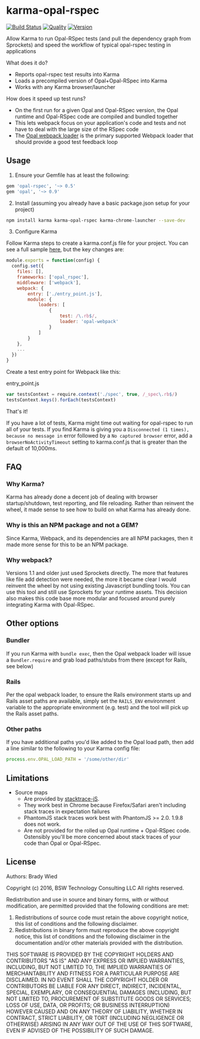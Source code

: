 # karma-opal-rspec

[![Build Status](http://img.shields.io/travis/wied03/karma-opal-rspec/master.svg?style=flat)](http://travis-ci.org/wied03/karma-opal-rspec)
[![Quality](http://img.shields.io/codeclimate/github/wied03/karma-opal-rspec.svg?style=flat-square)](https://codeclimate.com/github/wied03/karma-opal-rspec)
[![Version](https://img.shields.io/npm/v/karma-opal-rspec.svg?style=flat-square)](https://www.npmjs.com/package/karma-opal-rspec)

Allow Karma to run Opal-RSpec tests (and pull the dependency graph from Sprockets) and speed the workflow of typical opal-rspec testing in applications

What does it do?
- Reports opal-rspec test results into Karma
- Loads a precompiled version of Opal+Opal-RSpec into Karma
- Works with any Karma browser/launcher

How does it speed up test runs?
- On the first run for a given Opal and Opal-RSpec version, the Opal runtime and Opal-RSpec code are compiled and bundled together
- This lets webpack focus on your application's code and tests and not have to deal with the large size of the RSpec code
- The [Opal webpack loader](https://github.com/cj/opal-webpack) is the primary supported Webpack loader that should provide a good test feedback loop

## Usage

1) Ensure your Gemfile has at least the following:
```ruby
gem 'opal-rspec', '~> 0.5'
gem 'opal', '~> 0.9'
```

2) Install (assuming you already have a basic package.json setup for your project)
```bash
npm install karma karma-opal-rspec karma-chrome-launcher --save-dev
```

3) Configure Karma

Follow Karma steps to create a karma.conf.js file for your project. You can see a full sample [here](https://github.com/wied03/karma-opal-rspec/blob/master/spec/integration/karma_configs/singlePattern.js), but the key changes are:

```js
module.exports = function(config) {
  config.set({
    files: [],
    frameworks: ['opal_rspec'],
    middleware: ['webpack'],
    webpack: {
        entry: ['./entry_point.js'],
        module: {
            loaders: [
                {
                    test: /\.rb$/,
                    loader: 'opal-webpack'
                }
            ]
        }
    },
    ...
  })
}
```

Create a test entry point for Webpack like this:

entry_point.js
```js
var testsContext = require.context('./spec', true, /_spec\.rb$/)
testsContext.keys().forEach(testsContext)
```

That's it!

If you have a lot of tests, Karma might time out waiting for opal-rspec to run all of your tests. If you find Karma is giving you a `Disconnected (1 times), because no message in` error followed by a `No captured browser` error, add a `browserNoActivityTimeout` setting to karma.conf.js that is greater than the default of 10,000ms.

## FAQ

### Why Karma?
Karma has already done a decent job of dealing with browser startup/shutdown, test reporting, and file reloading. Rather than reinvent the wheel, it made sense to see how to build on what Karma has already done.

### Why is this an NPM package and not a GEM?
Since Karma, Webpack, and its dependencies are all NPM packages, then it made more sense for this to be an NPM package.

### Why webpack?
Versions 1.1 and older just used Sprockets directly. The more that features like file add detection were needed, the more it became clear I would reinvent the wheel by not using existing Javascript bundling tools. You can use this tool and still use Sprockets for your runtime assets. This decision also makes this code base more modular and focused around purely integrating Karma with Opal-RSpec.

## Other options

### Bundler

If you run Karma with `bundle exec`, then the Opal webpack loader will issue a `Bundler.require` and grab load paths/stubs from there (except for Rails, see below)

### Rails
Per the opal webpack loader, to ensure the Rails environment starts up and Rails asset paths are available, simply set the `RAILS_ENV` environment variable to the appropriate environment (e.g. test) and the tool will pick up the Rails asset paths.

### Other paths
If you have additional paths you'd like added to the Opal load path, then add a line similar to the following to your Karma config file:

```js
process.env.OPAL_LOAD_PATH = '/some/other/dir'
```

## Limitations
- Source maps
  - Are provided by [stacktrace-jS](https://www.stacktracejs.com/#!).
  - They work best in Chrome because Firefox/Safari aren't including stack traces in expectation failures
  - PhantomJS stack traces work best with PhantomJS >= 2.0. 1.9.8 does not work.
  - Are not provided for the rolled up Opal runtime + Opal-RSpec code. Ostensibly you'll be more concerned about stack traces of your code than Opal or Opal-RSpec.
## License

Authors: Brady Wied

Copyright (c) 2016, BSW Technology Consulting LLC
All rights reserved.

Redistribution and use in source and binary forms, with or without modification, are permitted provided that the following conditions are met:

1. Redistributions of source code must retain the above copyright notice, this list of conditions and the following disclaimer.
2. Redistributions in binary form must reproduce the above copyright notice, this list of conditions and the following disclaimer in the documentation and/or other materials provided with the distribution.

THIS SOFTWARE IS PROVIDED BY THE COPYRIGHT HOLDERS AND CONTRIBUTORS "AS IS" AND ANY EXPRESS OR IMPLIED WARRANTIES, INCLUDING, BUT NOT LIMITED TO, THE IMPLIED WARRANTIES OF MERCHANTABILITY AND FITNESS FOR A PARTICULAR PURPOSE ARE DISCLAIMED. IN NO EVENT SHALL THE COPYRIGHT HOLDER OR CONTRIBUTORS BE LIABLE FOR ANY DIRECT, INDIRECT, INCIDENTAL, SPECIAL, EXEMPLARY, OR CONSEQUENTIAL DAMAGES (INCLUDING, BUT NOT LIMITED TO, PROCUREMENT OF SUBSTITUTE GOODS OR SERVICES; LOSS OF USE, DATA, OR PROFITS; OR BUSINESS INTERRUPTION) HOWEVER CAUSED AND ON ANY THEORY OF LIABILITY, WHETHER IN CONTRACT, STRICT LIABILITY, OR TORT (INCLUDING NEGLIGENCE OR OTHERWISE) ARISING IN ANY WAY OUT OF THE USE OF THIS SOFTWARE, EVEN IF ADVISED OF THE POSSIBILITY OF SUCH DAMAGE.
